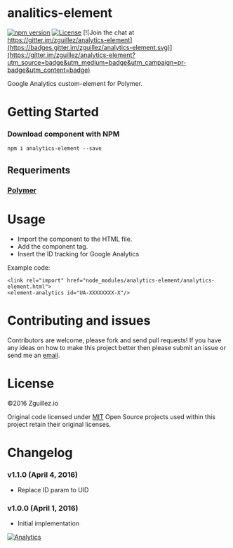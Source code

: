 # analitics-element

[![npm version](https://badge.fury.io/js/analytics-element.svg)](https://badge.fury.io/js/analytics-element)
[![License](http://img.shields.io/:license-mit-blue.svg)](http://doge.mit-license.org)
[![Join the chat at https://gitter.im/zguillez/analytics-element](https://badges.gitter.im/zguillez/analytics-element.svg)](https://gitter.im/zguillez/analytics-element?utm_source=badge&utm_medium=badge&utm_campaign=pr-badge&utm_content=badge)

Google Analytics custom-element for Polymer.

# Getting Started
	
### Download component with NPM

	npm i analytics-element --save

## Requeriments

### [Polymer](https://www.polymer-project.org/1.0/)

# Usage

- Import the component to the HTML file.
- Add the component tag.
- Insert the ID tracking for Google Analytics

Example code: 
	
	<link rel="import" href="node_modules/analytics-element/analytics-element.html">
	<element-analytics id="UA-XXXXXXXX-X"/>


# Contributing and issues

Contributors are welcome, please fork and send pull requests! If you have any ideas on how to make this project better then please submit an issue or send me an [email](mailto:mail@zguillez.io).

# License

©2016 Zguillez.io

Original code licensed under [MIT](https://en.wikipedia.org/wiki/MIT_License) Open Source projects used within this project retain their original licenses.

# Changelog

### v1.1.0 (April 4, 2016) 

* Replace ID param to UID

### v1.0.0 (April 1, 2016) 
* Initial implementation

[![Analytics](https://ga-beacon.appspot.com/UA-1125217-30/zguillez/analytics-element?pixel)](https://github.com/igrigorik/ga-beacon)
